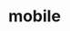 ---
title: mobile
unicode_regular: \ebdc
unicode_bold: \ebdb
unicode_solid: \ebe0
unicode_brand: 
---